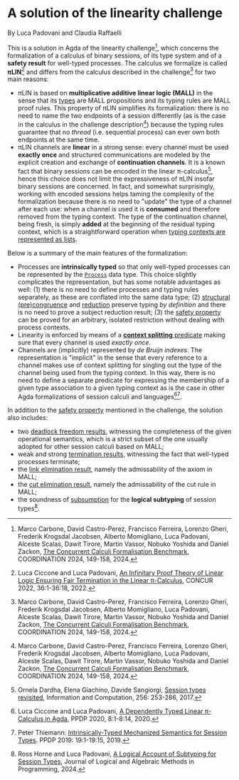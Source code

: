 # A solution of the linearity challenge

By Luca Padovani and Claudia Raffaelli

This is a solution in Agda of the linearity challenge[^5], which concerns the
formalization of a calculus of binary sessions, of its type system and of a
**safety result** for well-typed processes. The calculus we formalize is called
**πLIN**[^1] and differs from the calculus described in the challenge[^5] for
two main reasons:

* πLIN is based on **multiplicative additive linear logic (MALL)**
  in the sense that its [types](Type.lagda.md) are MALL propositions
  and its typing rules are MALL proof rules. This property of πLIN
  simplifies its formalization: there is no need to name the two
  endpoints of a session differently (as is the case in the calculus
  in the challenge description[^5]) because the typing rules
  guarantee that no *thread* (i.e. sequential process) can ever own
  both endpoints at the same time.
* πLIN channels are **linear** in a strong sense: every channel must
  be used **exactly once** and structured communications are modeled
  by the explicit creation and exchange of **continuation
  channels**. It is a known fact that binary sessions can be encoded
  in the linear π-calculus[^6], hence this choice does not limit the
  expressiveness of πLIN insofar binary sessions are concerned. In
  fact, and somewhat surprisingly, working with encoded sessions
  helps taming the complexity of the formalization because there is
  no need to "update" the type of a channel after each use: when a
  channel is used it is **consumed** and therefore removed from the
  typing context. The type of the continuation channel, being fresh,
  is simply **added** at the beginning of the residual typing
  context, which is a straightforward operation when [typing
  contexts are represented as lists](Context.lagda.md).

Below is a summary of the main features of the formalization:

* Processes are **intrinsically typed** so that only well-typed
  processes can be represented by the
  [`Process`](Process.lagda.md#definition) data type. This choice
  slightly complicates the representation, but has some notable
  advantages as well: (1) there is no need to define processes and
  typing rules separately, as these are conflated into the same data
  type; (2) [structural (pre)congruence](Congruence.lagda.md) and
  [reduction](Reduction.lagda.md) preserve typing *by definition*
  and there is no need to prove a subject reduction result; (3) the
  [safety property](Safety.ladga.md) can be proved for an arbitrary,
  isolated restriction without dealing with process contexts.
* Linearity is enforced by means of a [**context splitting**
  predicate](Context.lagda.md#splitting) making sure that every
  channel is used *exactly once*.
* Channels are (implicitly) represented by *de Bruijn indexes*. The
  representation is "implicit" in the sense that every reference to
  a channel makes use of context splitting for singling out the type
  of the channel being used from the typing context. In this way,
  there is no need to define a separate predicate for expressing the
  membership of a given type association to a given typing context
  as is the case in other Agda formalizations of session calculi and
  languages[^3][^4].

In addition to the [safety property](Safety.lagda.md) mentioned in
the challenge, the solution also includes:

* two [deadlock freedom results](DeadlockFreedom.lagda.md),
  witnessing the completeness of the given operational semantics,
  which is a strict subset of the one usually adopted for other
  session calculi based on MALL;
* weak and strong [termination results](Termination.lagda.md),
  witnessing the fact that well-typed processes terminate;
* the [link elimination result](LinkElimination.lagda.md), namely
  the admissability of the axiom in MALL;
* the [cut elimination result](CutElimination.lagda.md), namely the
  admissability of the cut rule in MALL;
* the soundness of [subsumption](Subtyping.lagda.md) for the
  **logical subtyping** of session types[^2].

[^1]: Luca Ciccone and Luca Padovani, [An Infinitary Proof Theory of Linear
    Logic Ensuring Fair Termination in the Linear
    π-Calculus](http://dx.doi.org/10.4230/LIPIcs.CONCUR.2022.36), CONCUR 2022,
    36:1-36:18, 2022.

[^2]: Ross Horne and Luca Padovani, [A Logical Account of Subtyping for Session
    Types](http://dx.doi.org/10.1016/j.jlamp.2024.100986), Journal of Logical
    and Algebraic Methods in Programming, 2024.

[^3]: Luca Ciccone and Luca Padovani, [A Dependently Typed Linear π-Calculus in
    Agda](http://dx.doi.org/10.1145/3414080.3414109), PPDP 2020, 8:1-8:14, 2020.

[^4]: Peter Thiemann: [Intrinsically-Typed Mechanized Semantics for Session
    Types](https://doi.org/10.1145/3354166.3354184). PPDP 2019: 19:1-19:15,
    2019.

[^5]: Marco Carbone, David Castro-Perez, Francisco Ferreira, Lorenzo Gheri,
    Frederik Krogsdal Jacobsen, Alberto Momigliano, Luca Padovani, Alceste
    Scalas, Dawit Tirore, Martin Vassor, Nobuko Yoshida and Daniel Zackon, [The
    Concurrent Calculi Formalisation
    Benchmark](http://dx.doi.org/10.1007/978-3-031-62697-5_9), COORDINATION
    2024, 149-158, 2024.

[^6]: Ornela Dardha, Elena Giachino, Davide Sangiorgi, [Session types
    revisited](https://doi.org/10.1016/j.ic.2017.06.002), Information and
    Computation, 256: 253-286, 2017.
